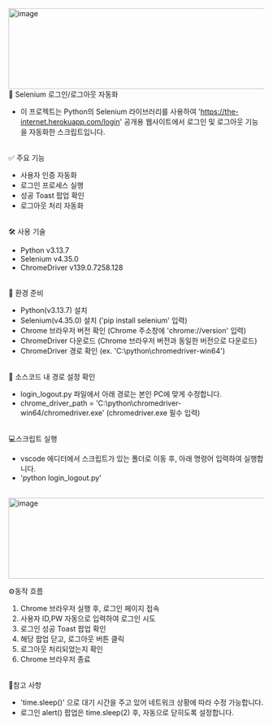 <img width="1084" height="159" alt="image" src="https://github.com/user-attachments/assets/5af41610-bfd2-488a-a1df-53a183562bbd" />🧪 Selenium 로그인/로그아웃 자동화

 - 이 프로젝트는 Python의 Selenium 라이브러리를 사용하여 'https://the-internet.herokuapp.com/login' 공개용 웹사이트에서 로그인 및 로그아웃 기능을 자동화한 스크립트입니다.<br><br>


✅ 주요 기능
 - 사용자 인증 자동화
 - 로그인 프로세스 실행
 - 성공 Toast 팝업 확인
 - 로그아웃 처리 자동화<br><br>


🛠️ 사용 기술

 - Python v3.13.7  
 - Selenium v4.35.0  
 - ChromeDriver v139.0.7258.128<br><br>



🚀 환경 준비

 - Python(v3.13.7) 설치
 - Selenium(v4.35.0) 설치 ('pip install selenium' 입력)
 - Chrome 브라우저 버전 확인 (Chrome 주소창에 'chrome://version' 입력)
 - ChromeDriver 다운로드 (Chrome 브라우저 버전과 동일한 버전으로 다운로드)
 - ChromeDriver 경로 확인 (ex. 'C:\python\chromedriver-win64')<br><br>



🧭 소스코드 내 경로 설정 확인
 - login_logout.py 파일에서 아래 경로는 본인 PC에 맞게 수정합니다.
 - chrome_driver_path = 'C:\python\chromedriver-win64/chromedriver.exe' (chromedriver.exe 필수 입력)<br><br>



💻스크립트 실행
 - vscode 에디터에서 스크립트가 있는 폴더로 이동 후, 아래 명령어 입력하여 실행합니다.
 - 'python login_logout.py'<br><br>
<img width="1084" height="159" alt="image" src="https://github.com/user-attachments/assets/0bb22a4a-b834-4d93-b415-8ed7d7db8a59" />



⚙️동작 흐름
 1. Chrome 브라우저 실행 후, 로그인 페이지 접속 
 2. 사용자 ID,PW 자동으로 입력하여 로그인 시도
 3. 로그인 성공 Toast 팝업 확인
 4. 해당 팝업 닫고, 로그아웃 버튼 클릭
 5. 로그아웃 처리되었는지 확인
 6. Chrome 브라우저 종료<br><br>



📝참고 사항

 - 'time.sleep()' 으로 대기 시간을 주고 있어 네트워크 상황에 따라 수정 가능합니다.
 - 로그인 alert() 팝업은 time.sleep(2) 후, 자동으로 닫히도록 설정합니다.<br><br>
